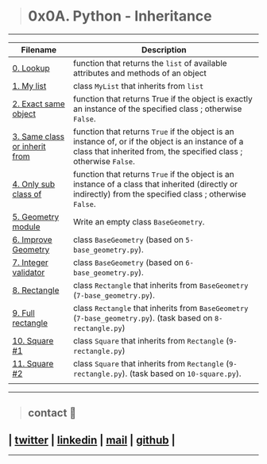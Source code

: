 > # 0x0A. Python - Inheritance
---
| **Filename** | **Description** |
|---|---|
| [0. Lookup](./0-lookup.py) |  function that returns the `list` of available attributes and methods of an object  |
| [1. My list](./1-my_list.py) | class `MyList` that inherits from `list`  |
| [2. Exact same object](./2-is_same_class.py) | function that returns True if the object is exactly an instance of the specified class ; otherwise `False`.  |
| [3. Same class or inherit from](./3-is_kind_of_class.py) | function that returns `True` if the object is an instance of, or if the object is an instance of a class that inherited from, the specified class ; otherwise `False`.  |
| [4. Only sub class of](./4-inherits_from.py) | function that returns `True` if the object is an instance of a class that inherited (directly or indirectly) from the specified class ; otherwise `False`.  |
| [5. Geometry module](./5-base_geometry.py) | Write an empty class `BaseGeometry`.  |
| [6. Improve Geometry](./6-base_geometry.py) | class `BaseGeometry` (based on `5-base_geometry.py`).  |
| [7. Integer validator](./7-base_geometry.py) | class `BaseGeometry` (based on `6-base_geometry.py`).  |
| [8. Rectangle](./8-rectangle.py) | class `Rectangle` that inherits from `BaseGeometry` (`7-base_geometry.py`).  |
| [9. Full rectangle](./9-rectangle.py) | class `Rectangle` that inherits from `BaseGeometry` (`7-base_geometry.py`). (task based on `8-rectangle.py`)  |
| [10. Square #1](./10-square.py) | class `Square` that inherits from `Rectangle` (`9-rectangle.py`)  |
| [11. Square #2](./11-square.py) | class `Square` that inherits from `Rectangle` (`9-rectangle.py`). (task based on `10-square.py`).  |
|  |   |
---

> ## contact 💬

## | [twitter](https://twitter.com/RICARDO1470) | [linkedin](https://www.linkedin.com/in/ricardo-alfonso-camayo/) | [mail](1466@holbertonschool.com) | [github](https://github.com/ricardo1470/README/blob/master/README.md) |

---
